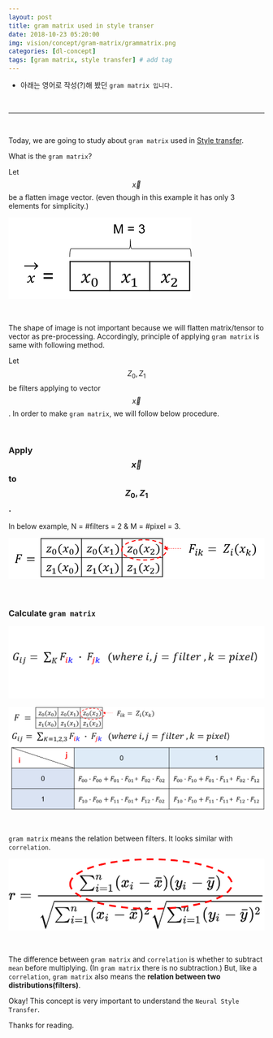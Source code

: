 ```yaml
---
layout: post
title: gram matrix used in style transer  
date: 2018-10-23 05:20:00
img: vision/concept/gram-matrix/grammatrix.png
categories: [dl-concept] 
tags: [gram matrix, style transfer] # add tag
---
```





- 아래는 영어로 작성(?)해 봤던 `gram matrix 입니다.`

<br>

---

<br>


Today, we are going to study about `gram matrix` used in [Style transfer](https://www.cv-foundation.org/openaccess/content_cvpr_2016/papers/Gatys_Image_Style_Transfer_CVPR_2016_paper.pdf).

What is the `gram matrix`?

Let $$ \vec{x} $$ be a flatten image vector. (even though in this example it has only 3 elements for simplicity.)

![img1](../assets/img/vision/concept/gram-matrix/img1.png)

<br>

The shape of image is not important because we will flatten matrix/tensor to vector as pre-processing.
Accordingly, principle of applying `gram matrix` is same with following method.

Let $$ Z_{0}, Z_{1} $$ be filters applying to vector $$ \vec{x} $$.
In order to make `gram matrix`, we will follow below procedure.

<br>

### Apply $$ \vec{x} $$ to $$ Z_{0}, Z_{1} $$. 
In below example, N = #filters = 2 & M = #pixel = 3. 

![img2](../assets/img/vision/concept/gram-matrix/img2.png)

<br>


### Calculate `gram matrix`

![img3](../assets/img/vision/concept/gram-matrix/img3.png)

![img4](../assets/img/vision/concept/gram-matrix/img4.png)

<br>

`gram matrix` means the relation between filters.
It looks similar with `correlation`.

![img5](../assets/img/vision/concept/gram-matrix/img5.png)

<br>

The difference between `gram matrix` and `correlation` is whether to subtract `mean` before multiplying.
(In `gram matrix` there is no subtraction.)
But, like a `correlation`, `gram matrix` also means the **relation between two distributions(filters)**.

Okay! This concept is very important to understand the `Neural Style Transfer`.

Thanks for reading.